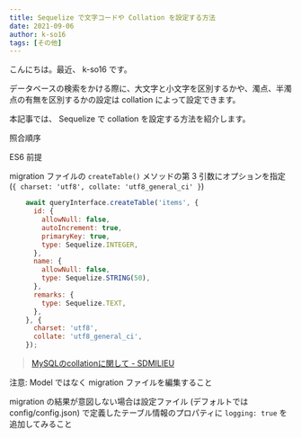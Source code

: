 ```yaml
---
title: Sequelize で文字コードや Collation を設定する方法
date: 2021-09-06
author: k-so16
tags: [その他]
---
```


こんにちは。最近、 k-so16 です。

データベースの検索をかける際に、大文字と小文字を区別するかや、濁点、半濁点の有無を区別するかの設定は collation によって設定できます。

本記事では、 Sequelize で collation を設定する方法を紹介します。


照合順序

ES6 前提

migration ファイルの `createTable()` メソッドの第 3 引数にオプションを指定 (`{ charset: 'utf8', collate: 'utf8_general_ci' }`)

```js
    await queryInterface.createTable('items', {
      id: {
        allowNull: false,
        autoIncrement: true,
        primaryKey: true,
        type: Sequelize.INTEGER,
      },
      name: {
        allowNull: false,
        type: Sequelize.STRING(50),
      },
      remarks: {
        type: Sequelize.TEXT,
      },
    }, {
      charset: 'utf8',
      collate: 'utf8_general_ci',
    });
```

> [MySQLのcollationに関して - SDMILIEU](https://www.sd-milieu.net/posts/mysql-collation/)


注意: Model ではなく migration ファイルを編集すること

migration の結果が意図しない場合は設定ファイル (デフォルトでは config/config.json) で定義したテーブル情報のプロパティに `logging: true` を追加してみること